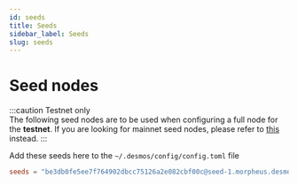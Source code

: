 ```yaml
---
id: seeds
title: Seeds
sidebar_label: Seeds
slug: seeds
---
```


# Seed nodes
:::caution Testnet only   
The following seed nodes are to be used when configuring a full node for the **testnet**. If you are looking for mainnet seed nodes, please refer to [this](versioned_docs/version-2.3/06-mainnet/seeds.md) instead.
:::


Add these seeds here to the `~/.desmos/config/config.toml` file
```toml
seeds = "be3db0fe5ee7f764902dbcc75126a2e082cbf00c@seed-1.morpheus.desmos.network:26656,4659ab47eef540e99c3ee4009ecbe3fbf4e3eaff@seed-2.morpheus.desmos.network:26656,1d9cc23eedb2d812d30d99ed12d5c5f21ff40c23@seed-3.morpheus.desmos.network:26656"
```

